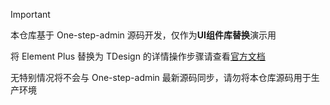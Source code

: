 > [!IMPORTANT]
>
> 本仓库基于 One-step-admin 源码开发，仅作为**UI组件库替换**演示用
>
> 将 Element Plus 替换为 TDesign 的详情操作步骤请查看[官方文档](https://one-step-admin.github.io/guide/replace-to-tdesign.html)
>
> 无特别情况将不会与 One-step-admin 最新源码同步，请勿将本仓库源码用于生产环境
